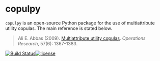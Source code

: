 # copulpy

``copulpy`` is an open-source Python package for the use of multiattribute utility copulas. The main reference is stated below.

> Ali E. Abbas (2009). [Multiattribute utility copulas](https://doi.org/10.1287/opre.1080.0687). *Operations Research*, 57(6): 1367–1383.

[![Build Status](https://travis-ci.org/briqInstitute/copulpy.svg?branch=master)](https://travis-ci.org/briqInstitute/copulpy)[![license](https://img.shields.io/github/license/mashape/apistatus.svg?maxAge=2592000)]()
